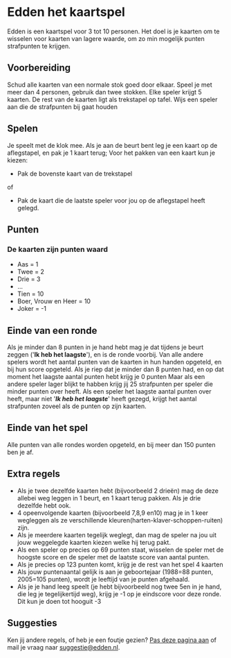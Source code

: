 # Edden het kaartspel

Edden is een kaartspel voor 3 tot 10 personen. Het doel is je kaarten om te wisselen voor kaarten van lagere waarde, om zo min mogelijk punten strafpunten te krijgen.

## Voorbereiding

Schud alle kaarten van een normale stok goed door elkaar. Speel je met meer dan 4 personen, gebruik dan twee stokken. Elke speler krijgt 5 kaarten. De rest van de kaarten ligt als trekstapel op tafel. Wijs een speler aan die de strafpunten bij gaat houden

## Spelen

Je speelt met de klok mee. Als je aan de beurt bent leg je een kaart op de aflegstapel, en pak je 1 kaart terug;
Voor het pakken van een kaart kun je kiezen:

- Pak de bovenste kaart van de trekstapel

of

- Pak de kaart die de laatste speler voor jou op de aflegstapel heeft gelegd.

## Punten

### De kaarten zijn punten waard

- Aas = 1
- Twee = 2
- Drie = 3
- ...
- Tien = 10
- Boer, Vrouw en Heer = 10
- Joker = -1

## Einde van een ronde

Als je minder dan 8 punten in je hand hebt mag je dat tijdens je beurt zeggen ('**Ik heb het laagste**'), en is de ronde voorbij.
Van alle andere spelers wordt het aantal punten van de kaarten in hun handen opgeteld, en bij hun score opgeteld.
Als je riep dat je minder dan 8 punten had, en op dat moment het laagste aantal punten hebt krijg je 0 punten
Maar als een andere speler lager blijkt te habben krijg jij 25 strafpunten per speler die minder punten over heeft.
Als een speler het laagste aantal punten over heeft, maar niet '***Ik heb het laagste***' heeft gezegd, krijgt het aantal strafpunten zoveel als de punten op zijn kaarten.

## Einde van het spel

Alle punten van alle rondes worden opgeteld, en bij meer dan 150 punten ben je af.

## Extra regels

- Als je twee dezelfde kaarten hebt (bijvoorbeeld 2 drieën) mag de deze allebei weg leggen in 1 beurt, en 1 kaart terug pakken. Als je drie dezelfde hebt ook.
- 4 opeenvolgende kaarten (bijvoorbeeld 7,8,9 en10) mag je in 1 keer wegleggen als ze verschillende kleuren(harten-klaver-schoppen-ruiten) zijn.
- Als je meerdere kaarten tegelijk weglegt, dan mag de speler na jou uit jouw weggelegde kaarten kiezen welke hij terug pakt.
- Als een speler op precies op 69 punten staat, wisselen de speler met de hoogste score en de speler met de laatste score van aantal punten.
- Als je precies op 123 punten komt, krijg je de rest van het spel 4 kaarten
- Als jouw puntenaantal gelijk is aan je geboortejaar (1988=88 punten, 2005=105 punten), wordt je leeftijd van je punten afgehaald.
- Als je je hand leeg speelt (je hebt bijvoorbeeld nog twee 5en in je hand, die leg je tegelijkertijd weg), krijg je -1 op je eindscore voor deze ronde. Dit kun je doen tot hooguit -3

## Suggesties

Ken jij andere regels, of heb je een foutje gezien?
<a href="{{ site.github.repository_url }}/edit/main/index.md">Pas deze pagina aan</a>
of mail je vraag naar <a href="mailto:suggestie@edden.nl">suggestie@edden.nl</a>.
